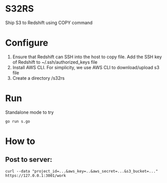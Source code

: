 # S32RS

Ship S3 to Redshift using COPY command


# Configure

1. Ensure that Redshift can SSH into the host to copy file. Add the SSH key
of Redshift to ~/.ssh/authorized_keys file
2. Install AWS CLI. For simplicity, we use AWS CLI to download/upload s3
   file
3. Create a directory /s32rs 

# Run

Standalone mode to try

```
go run s.go
```

# How to

## Post to server:

```shell
curl --data "project_id=...&aws_key=..&aws_secret=...&s3_bucket=..." https://127.0.0.1:3001/work
```

